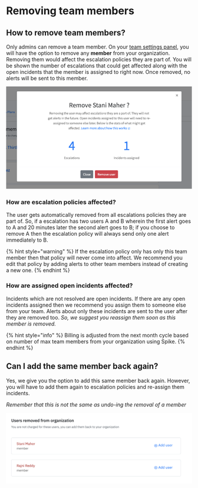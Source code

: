 # Removing team members

## How to remove team members?

Only admins can remove a team member. On your [team settings panel](https://app.spike.sh/settings/team), you will have the option to remove any **member** from your organization. Removing them would affect the escalation policies they are part of. You will be shown the number of escalations that could get affected along with the open incidents that the member is assigned to right now. Once removed, no alerts will be sent to this member.

![A snapshot of escalations and current incidents assigned that might get affected](<../.gitbook/assets/image (12).png>)

### How are escalation policies affected?

The user gets automatically removed from all escalations policies they are part of. So, if a escalation has two users A and B wherein the first alert goes to A and 20 minutes later the second alert goes to B; if you choose to remove A then the escalation policy will always send only one alert immediately to B.

{% hint style="warning" %}
If the escalation policy only has only this team member then that policy will never come into affect. We recommend you edit that policy by adding alerts to other team members instead of creating a new one.
{% endhint %}

### How are assigned open incidents affected?

Incidents which are not resolved are open incidents. If there are any open incidents assigned then we recommend you assign them to someone else from your team. Alerts about only these incidents are sent to the user after they are removed too. _So, we suggest you reassign them soon as this member is removed._

{% hint style="info" %}
Billing is adjusted from the next month cycle based on number of max team members from your organization using Spike.
{% endhint %}

## Can I add the same member back again?

Yes, we give you the option to add this same member back again. However, you will have to add them again to escalation policies and re-assign them incidents.

_Remember that this is not the same as undo-ing the removal of a member_

![Add removed team members](<../.gitbook/assets/Screenshot 2020-09-25 at 12.54.15 PM.png>)
